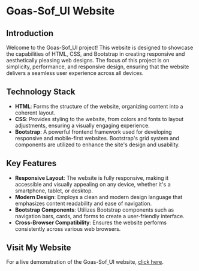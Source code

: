 # Goas-Sof_UI Website

## Introduction
Welcome to the Goas-Sof_UI project! This website is designed to showcase the capabilities of HTML, CSS, and Bootstrap in creating responsive and aesthetically pleasing web designs. The focus of this project is on simplicity, performance, and responsive design, ensuring that the website delivers a seamless user experience across all devices.

## Technology Stack
- **HTML**: Forms the structure of the website, organizing content into a coherent layout.
- **CSS**: Provides styling to the website, from colors and fonts to layout adjustments, ensuring a visually engaging experience.
- **Bootstrap**: A powerful frontend framework used for developing responsive and mobile-first websites. Bootstrap's grid system and components are utilized to enhance the site's design and usability.

## Key Features
- **Responsive Layout**: The website is fully responsive, making it accessible and visually appealing on any device, whether it's a smartphone, tablet, or desktop.
- **Modern Design**: Employs a clean and modern design language that emphasizes content readability and ease of navigation.
- **Bootstrap Components**: Utilizes Bootstrap components such as navigation bars, cards, and forms to create a user-friendly interface.
- **Cross-Browser Compatibility**: Ensures the website performs consistently across various web browsers.

## Visit My Website

For a live demonstration of the Goas-Sof_UI website, [click here](https://aliabdelkhalek.github.io/Goas-Sof_UI/index.html).



